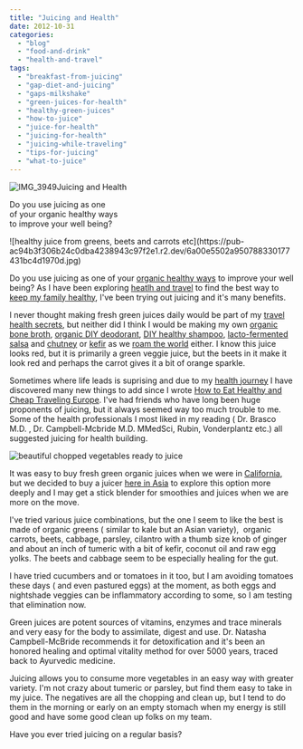 ```yaml
---
title: "Juicing and Health"
date: 2012-10-31
categories: 
  - "blog"
  - "food-and-drink"
  - "health-and-travel"
tags: 
  - "breakfast-from-juicing"
  - "gap-diet-and-juicing"
  - "gaps-milkshake"
  - "green-juices-for-health"
  - "healthy-green-juices"
  - "how-to-juice"
  - "juice-for-health"
  - "juicing-for-health"
  - "juicing-while-traveling"
  - "tips-for-juicing"
  - "what-to-juice"
---
```


![IMG_3949](https://pub-ac94b3f306b24c0dba4238943c97f2e1.r2.dev/6a00e5502a9507883301761635bfae970c.jpg)Juicing and Health

Do you use juicing as one  
of your organic healthy ways  
to improve your well being?

<!--more--> ![healthy juice from greens, beets and carrots etc](https://pub-ac94b3f306b24c0dba4238943c97f2e1.r2.dev/6a00e5502a950788330177431bc4d1970d.jpg)  
  
Do you use juicing as one of your [organic healthy ways](https://pub-ac94b3f306b24c0dba4238943c97f2e1.r2.dev/2012/04/health-organic-raw-foods-and-travel.html "organic healthy ways") to improve your well being? As I have been exploring [heatlh and travel](https://pub-ac94b3f306b24c0dba4238943c97f2e1.r2.dev/health-and-travel/ "health and travel") to find the best way to [keep my family healthy](https://pub-ac94b3f306b24c0dba4238943c97f2e1.r2.dev/2012/10/traditional-chinese-medicine-in-asia.html "keep my family healthy"), I've been trying out juicing and it's many benefits.  
  
I never thought making fresh green juices daily would be part of my [travel health secrets](https://pub-ac94b3f306b24c0dba4238943c97f2e1.r2.dev/2011/09/travel-health-secrets-for-long-term-digital-nomads.html "travel health secrets"), but neither did I think I would be making my own [organic bone broth](https://pub-ac94b3f306b24c0dba4238943c97f2e1.r2.dev/2012/10/how-to-make-nourishing-bone-broth-recipes-to-heal.html "bone broth recipe and reasons"), [organic DIY deodorant](https://pub-ac94b3f306b24c0dba4238943c97f2e1.r2.dev/2012/09/how-to-make-diy-homemade-deodorant-easy-cheap-healthy.html "DIY healthy deodorant"), [DIY healthy shampoo](https://pub-ac94b3f306b24c0dba4238943c97f2e1.r2.dev/2012/09/how-to-make-diy-homemade-shampoo-and-creme-rinse-easy-cheap-healthy.html "DIY healthy shampoo"), [lacto-fermented salsa](https://pub-ac94b3f306b24c0dba4238943c97f2e1.r2.dev/2012/09/how-to-make-healthy-lacto-fermented-salsa.html "how to make lacto-fermented salsa") and [chutney](https://pub-ac94b3f306b24c0dba4238943c97f2e1.r2.dev/2012/08/how-to-make-healthy-lacto-fermented-mango-papaya-chutney.html "fermented chutney") or [kefir](https://pub-ac94b3f306b24c0dba4238943c97f2e1.r2.dev/2012/07/-how-to-make-kefir-easy-goats-milk-or-coconut-milk.html "how-to kefir goatmilk and coconut milk") as we [roam the world](https://pub-ac94b3f306b24c0dba4238943c97f2e1.r2.dev/2011/02/kids-friends-travel-on-the-ultimate-family-adventure.html "roam the world how-to") either. I know this juice looks red, but it is primarily a green veggie juice, but the beets in it make it look red and perhaps the carrot gives it a bit of orange sparkle.  
  
Sometimes where life leads is suprising and due to my [health journey](https://pub-ac94b3f306b24c0dba4238943c97f2e1.r2.dev/2012/10/traveling-while-sick-or-with-health-medical-challenges.html "health journey") I have discovered many new things to add since I wrote [How to Eat Healthy and Cheap Traveling Europe](https://pub-ac94b3f306b24c0dba4238943c97f2e1.r2.dev/2008/09/how-to-eat-heal.html "how to eat healthy and cheap traveling Europe"). I've had friends who have long been huge proponents of juicing, but it always seemed way too much trouble to me. Some of the health professionals I most liked in my reading ( Dr. Brasco M.D. , Dr. Campbell-Mcbride M.D. MMedSci, Rubin, Vonderplantz etc.) all suggested juicing for health building.  
  
![beautiful chopped vegetables ready to juice](https://pub-ac94b3f306b24c0dba4238943c97f2e1.r2.dev/6a00e5502a95078833017ee4349162970d.jpg)  
  
  
It was easy to buy fresh green organic juices when we were in [California](https://pub-ac94b3f306b24c0dba4238943c97f2e1.r2.dev/2012/01/california-beach-new-years-day.html "California"), but we decided to buy a juicer [here in Asia](https://pub-ac94b3f306b24c0dba4238943c97f2e1.r2.dev/2012/03/finding-a-vacation-rental-apartment-in-penang-2.html "our apartment in Penang") to explore this option more deeply and I may get a stick blender for smoothies and juices when we are more on the move.  
  
I've tried various juice combinations, but the one I seem to like the best is made of organic greens ( similar to kale but an Asian variety),  organic carrots, beets, cabbage, parsley, cilantro with a thumb size knob of ginger and about an inch of tumeric with a bit of kefir, coconut oil and raw egg yolks. The beets and cabbage seem to be especially healing for the gut.  
  
I have tried cucumbers and or tomatoes in it too, but I am avoiding tomatoes these days ( and even pastured eggs) at the moment, as both eggs and nightshade veggies can be inflammatory according to some, so I am testing that elimination now.  
  
Green juices are potent sources of vitamins, enzymes and trace minerals and very easy for the body to assimilate, digest and use. Dr. Natasha Campbell-McBride recommends it for detoxification and it's been an honored healing and optimal vitality method for over 5000 years, traced back to Ayurvedic medicine.  
  
Juicing allows you to consume more vegetables in an easy way with greater variety. I'm not crazy about tumeric or parsley, but find them easy to take in my juice. The negatives are all the chopping and clean up, but I tend to do them in the morning or early on an empty stomach when my energy is still good and have some good clean up folks on my team.  
  
Have you ever tried juicing on a regular basis?
